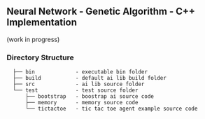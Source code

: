 ## Neural Network - Genetic Algorithm - C++ Implementation

(work in progress)

### Directory Structure
```
  ├── bin             - executable bin folder
  ├── build           - default ai lib build folder
  ├── src             - ai lib source folder
  └── test            - test source folder
      ├── bootstrap   - boostrap ai source code
      ├── memory      - memory source code
      └── tictactoe   - tic tac toe agent example source code
```
